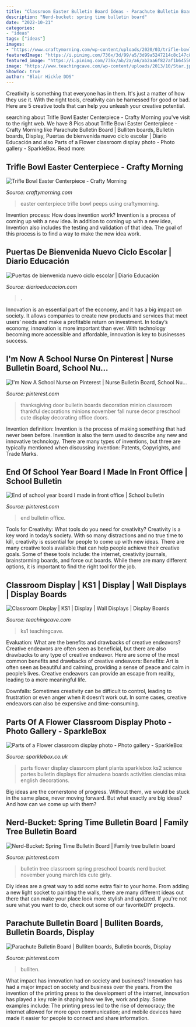 ```yaml
---
title: "Classroom Easter Bulletin Board Ideas - Parachute Bulletin Board"
description: "Nerd-bucket: spring time bulletin board"
date: "2022-10-21"
categories:
- "ideas"
tags: ["ideas"]
images:
- "https://www.craftymorning.com/wp-content/uploads/2020/03/trifle-bowl-easter-centerpiece.jpg"
featuredImage: "https://i.pinimg.com/736x/3d/99/a5/3d99a5247214c8c147c830ceb4a59687.jpg"
featured_image: "https://i.pinimg.com/736x/ab/2a/a6/ab2aa6f827af1b64550e0ed4c7ca9092--bulletin-board-tree-march-bulletin-board-ideas.jpg"
image: "https://www.teachingcave.com/wp-content/uploads/2013/10/Star.jpg"
ShowToc: true
author: "Blair Hickle DDS"
---
```



Creativity is something that everyone has in them. It's just a matter of how they use it. With the right tools, creativity can be harnessed for good or bad. Here are 5 creative tools that can help you unleash your creative potential.

	

		
searching about Trifle Bowl Easter Centerpiece - Crafty Morning you've visit to the right web. We have 8 Pics about Trifle Bowl Easter Centerpiece - Crafty Morning like Parachute Bulletin Board | Bulliten boards, Bulletin boards, Display, Puertas de bienvenida nuevo ciclo escolar | Diario Educación and also Parts of a Flower classroom display photo - Photo gallery - SparkleBox. Read more:
		
    
## Trifle Bowl Easter Centerpiece - Crafty Morning

<img loading=lazy src="https://www.craftymorning.com/wp-content/uploads/2020/03/trifle-bowl-easter-centerpiece.jpg" onerror="this.onerror=null;this.src='https://tse3.mm.bing.net/th?id=OIP.eB23eEcBSVY_QJxlJp5t3wHaLH&amp;pid=15.1';" alt="Trifle Bowl Easter Centerpiece - Crafty Morning">

_Source: craftymorning.com_

>easter centerpiece trifle bowl peeps using craftymorning. 

	

Invention process: How does invention work?
Invention is a process of coming up with a new idea. In addition to coming up with a new idea, Invention also includes the testing and validation of that idea. The goal of this process is to find a way to make the new idea work.

    
## Puertas De Bienvenida Nuevo Ciclo Escolar | Diario Educación

<img loading=lazy src="https://diarioeducacion.com/wp-content/uploads/2019/08/Puertas-bienvenida-7-768x1024.jpg" onerror="this.onerror=null;this.src='https://tse2.mm.bing.net/th?id=OIP.D84xUCDCnvbCNvWE9SrhFAHaJ4&amp;pid=15.1';" alt="Puertas de bienvenida nuevo ciclo escolar | Diario Educación">

_Source: diarioeducacion.com_

>. 

	

Innovation is an essential part of the economy, and it has a big impact on society. It allows companies to create new products and services that meet users’ needs and make a profitable return on investment. In today’s economy, innovation is more important than ever. With technology becoming more accessible and affordable, innovation is key to businesses success.

    
## I&#039;m Now A School Nurse On Pinterest | Nurse Bulletin Board, School Nu…

<img loading=lazy src="https://s-media-cache-ak0.pinimg.com/originals/d7/b1/15/d7b1158d54fbed4836f503a7f9ccd728.jpg" onerror="this.onerror=null;this.src='https://tse4.mm.bing.net/th?id=OIP.b79qJv4zONiW3IW2dLii8AHaJ4&amp;pid=15.1';" alt="I&#039;m Now A School Nurse on Pinterest | Nurse Bulletin Board, School Nu…">

_Source: pinterest.com_

>thanksgiving door bulletin boards decoration minion classroom thankful decorations minions november fall nurse decor preschool cute display decorating office doors. 

	

Invention definition:
Invention is the process of making something that had never been before. Invention is also the term used to describe any new and innovative technology. There are many types of inventions, but three are typically mentioned when discussing invention: Patents, Copyrights, and Trade Marks.

    
## End Of School Year Board I Made In Front Office | School Bulletin

<img loading=lazy src="https://i.pinimg.com/736x/be/39/cc/be39ccd6b42fd7b0d8bc3d9be5a5b3f0--decorated-doors-end-of-school-year.jpg" onerror="this.onerror=null;this.src='https://tse1.mm.bing.net/th?id=OIP.QAW12CoGUuGuWkwBeeh0owHaJ3&amp;pid=15.1';" alt="End of school year board I made in front office | School bulletin">

_Source: pinterest.com_

>end bulletin office. 

	

Tools for Creativity: What tools do you need for creativity?
Creativity is a key word in today’s society. With so many distractions and no true time to kill, creativity is essential for people to come up with new ideas. There are many creative tools available that can help people achieve their creative goals. Some of these tools include: the internet, creativity journals, brainstorming boards, and force out boards. While there are many different options, it is important to find the right tool for the job.

    
## Classroom Display | KS1 | Display | Wall Displays | Display Boards

<img loading=lazy src="https://www.teachingcave.com/wp-content/uploads/2013/10/Star.jpg" onerror="this.onerror=null;this.src='https://tse3.mm.bing.net/th?id=OIP.JSM7LuKsOx9R3LmZ2Li0awHaJ4&amp;pid=15.1';" alt="Classroom Display | KS1 | Display | Wall Displays | Display Boards">

_Source: teachingcave.com_

>ks1 teachingcave. 

	

Evaluation: What are the benefits and drawbacks of creative endeavors?
Creative endeavors are often seen as beneficial, but there are also drawbacks to any type of creative endeavor. Here are some of the most common benefits and drawbacks of creative endeavors: 
Benefits: Art is often seen as beautiful and calming, providing a sense of peace and calm in people’s lives. Creative endeavors can provide an escape from reality, leading to a more meaningful life.

Downfalls: Sometimes creativity can be difficult to control, leading to frustration or even anger when it doesn’t work out. In some cases, creative endeavors can also be expensive and time-consuming.

    
## Parts Of A Flower Classroom Display Photo - Photo Gallery - SparkleBox

<img loading=lazy src="http://www.sparklebox.co.uk/gallery/gal961-970/plantschart.jpg" onerror="this.onerror=null;this.src='https://tse3.mm.bing.net/th?id=OIP.zaXnEA-FpG2VtYkswQt_oAHaD5&amp;pid=15.1';" alt="Parts of a Flower classroom display photo - Photo gallery - SparkleBox">

_Source: sparklebox.co.uk_

>parts flower display classroom plant plants sparklebox ks2 science partes bulletin displays flor almudena boards activities ciencias misa english decorations. 

	

Big ideas are the cornerstone of progress. Without them, we would be stuck in the same place, never moving forward. But what exactly are big ideas? And how can we come up with them?

    
## Nerd-Bucket: Spring Time Bulletin Board | Family Tree Bulletin Board

<img loading=lazy src="https://i.pinimg.com/736x/ab/2a/a6/ab2aa6f827af1b64550e0ed4c7ca9092--bulletin-board-tree-march-bulletin-board-ideas.jpg" onerror="this.onerror=null;this.src='https://tse3.mm.bing.net/th?id=OIP.4gW-3bEfFc1qxsi2R6kezQHaJ4&amp;pid=15.1';" alt="Nerd-Bucket: Spring Time Bulletin Board | Family tree bulletin board">

_Source: pinterest.com_

>bulletin tree classroom spring preschool boards nerd bucket november young march lds cute girly. 

	

Diy ideas are a great way to add some extra flair to your home. From adding a new light socket to painting the walls, there are many different ideas out there that can make your place look more stylish and updated. If you're not sure what you want to do, check out some of our favoriteDIY projects.

    
## Parachute Bulletin Board | Bulliten Boards, Bulletin Boards, Display

<img loading=lazy src="https://i.pinimg.com/736x/3d/99/a5/3d99a5247214c8c147c830ceb4a59687.jpg" onerror="this.onerror=null;this.src='https://tse3.mm.bing.net/th?id=OIP.PqwwWbej72dIm4Gv5hff4gHaJ3&amp;pid=15.1';" alt="Parachute Bulletin Board | Bulliten boards, Bulletin boards, Display">

_Source: pinterest.com_

>bulliten. 

	

What impact has innovation had on society and business?
Innovation has had a major impact on society and business over the years. From the invention of the printing press to the development of the internet, innovation has played a key role in shaping how we live, work and play. Some examples include: The printing press led to the rise of democracy; the internet allowed for more open communication; and mobile devices have made it easier for people to connect and share information.


